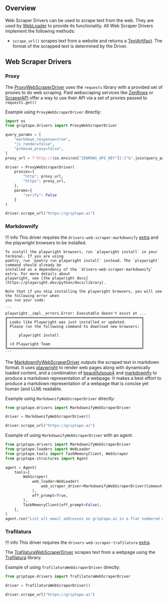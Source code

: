 ## Overview

Web Scraper Drivers can be used to scrape text from the web. They are used by [WebLoader](../../reference/griptape/loaders/web_loader.md) to provide its functionality. All Web Scraper Drivers implement the following methods:

* `scrape_url()` scrapes text from a website and returns a [TextArtifact](../../reference/griptape/artifacts/text_artifact.md). The format of the scrapped text is determined by the Driver.

## Web Scraper Drivers

### Proxy

The [ProxyWebScraperDriver](../../reference/griptape/drivers/web_scraper/proxy_web_scraper_driver.md) uses the `requests` library with a provided set of proxies to do web scraping. Paid webscraping services like [ZenRows](https://www.zenrows.com/) or [ScraperAPI](https://www.scraperapi.com/) offer a way to use their API via a set of proxies passed to `requests.get()`

Example using `ProxyWebScraperDriver` directly:

```python
import os
from griptape.drivers import ProxyWebScraperDriver

query_params = [
    "markdown_response=true",
    "js_render=false",
    "premium_proxy=false",
]
proxy_url = f'http://{os.environ["ZENROWS_API_KEY"]}:{"&".join(query_params)}@proxy.zenrows.com:8001'

driver = ProxyWebScraperDriver(
    proxies={
        "http": proxy_url,
        "https": proxy_url,
    },
    params={
        "verify": False
    }
)

driver.scrape_url("https://griptape.ai")
```

### Markdownify

!!! info
    This driver requires the `drivers-web-scraper-markdownify` [extra](../index.md#extras) and the
    playwright browsers to be installed.

    To install the playwright browsers, run `playwright install` in your terminal. If you are using
    poetry, run `poetry run playwright install` instead. The `playwright` command should already be
    installed as a dependency of the `drivers-web-scraper-markdownify` extra. For more details about
    playwright, see [the playwright docs](https://playwright.dev/python/docs/library).

    Note that if you skip installing the playwright browsers, you will see the following error when
    you run your code:

    ```
    playwright._impl._errors.Error: Executable doesn't exist at ...
    ╔════════════════════════════════════════════════════════════╗
    ║ Looks like Playwright was just installed or updated.       ║
    ║ Please run the following command to download new browsers: ║
    ║                                                            ║
    ║     playwright install                                     ║
    ║                                                            ║
    ║ <3 Playwright Team                                         ║
    ╚════════════════════════════════════════════════════════════╝
    ```

The [MarkdownifyWebScraperDriver](../../reference/griptape/drivers/web_scraper/markdownify_web_scraper_driver.md) outputs the scraped text in markdown format. It uses [playwright](https://pypi.org/project/playwright/) to render web pages along with dynamically loaded content, and a combination of [beautifulsoup4](https://pypi.org/project/beautifulsoup4/) and [markdownify](https://pypi.org/project/markdownify/) to produce a markdown representation of a webpage. It makes a best effort to produce a markdown representation of a webpage that is concise yet human (and LLM) readable.

Example using `MarkdownifyWebScraperDriver` directly:

```python
from griptape.drivers import MarkdownifyWebScraperDriver

driver = MarkdownifyWebScraperDriver()

driver.scrape_url("https://griptape.ai")
```

Example of using `MarkdownifyWebScraperDriver` with an agent:

```python
from griptape.drivers import MarkdownifyWebScraperDriver
from griptape.loaders import WebLoader
from griptape.tools import TaskMemoryClient, WebScraper
from griptape.structures import Agent

agent = Agent(
    tools=[
        WebScraper(
            web_loader=WebLoader(
                web_scraper_driver=MarkdownifyWebScraperDriver(timeout=1000)
            ),
            off_prompt=True,
        ),
        TaskMemoryClient(off_prompt=False),
    ],
)
agent.run("List all email addresses on griptape.ai in a flat numbered markdown list.")
```

### Trafilatura

!!! info
    This driver requires the `drivers-web-scraper-trafilatura` [extra](../index.md#extras).

The [TrafilaturaWebScraperDriver](../../reference/griptape/drivers/web_scraper/trafilatura_web_scraper_driver.md) scrapes text from a webpage using the [Trafilatura](https://trafilatura.readthedocs.io) library.

Example of using `TrafilaturaWebScraperDriver` directly:

```python
from griptape.drivers import TrafilaturaWebScraperDriver

driver = TrafilaturaWebScraperDriver()

driver.scrape_url("https://griptape.ai")
```
